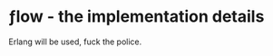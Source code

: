 ƒlow - the implementation details
=================================
Erlang will be used, fuck the police.
